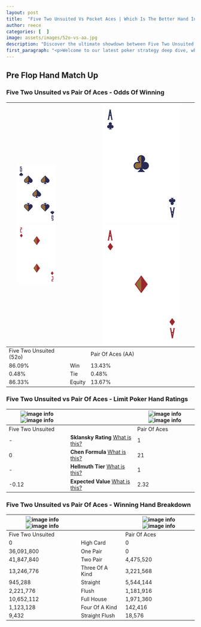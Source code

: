 ```yaml
---
layout: post
title:  "Five Two Unsuited Vs Pocket Aces | Which Is The Better Hand In Poker? A Complete Guide"
author: reece
categories: [  ]
image: assets/images/52o-vs-aa.jpg
description: "Discover the ultimate showdown between Five Two Unsuited and Pair Of Aces in poker! Uncover the odds, strategies, and scenarios where one hand triumphs over the other. Get ready to up your poker game with this thrilling analysis."
first_paragraph: "<p>Welcome to our latest poker strategy deep dive, where we're pitting two distinct hands against each other in a high-stakes showdown: Five Two Unsuited vs Pair Of Aces.</p><p>In the dynamic world of poker, every decision counts, and knowing which hand holds the upper hand is key to your success at the table.</p><p>In this article, we'll dissect these two hands, explore the scenarios where one dominates the other, and equip you with the knowledge to make strategic choices that can tip the odds in your favor.</p><p>Get ready to unravel the intriguing dynamics of these poker hands and elevate your game to new heights.</p>"
---
```




[comment]: # (sp0)

## Pre Flop Hand Match Up

<div class="table hand-ratings" markdown="1"> 



### Five Two Unsuited vs Pair Of Aces - Odds Of Winning


    
| ![image info](assets/images/hand1/5.png) ![image info](assets/images/hand1/2o.png) |  | ![image info](assets/images/hand2/A.png) ![image info](assets/images/hand2/ao.png) |
| -------- | -------- | -------- |
| Five Two Unsuited (52o) |  | Pair Of Aces (AA) |
| 86.09% | Win | 13.43% |
| 0.48% | Tie | 0.48% |
| 86.33% | Equity | 13.67% |




[comment]: # (sp1)



### Five Two Unsuited vs Pair Of Aces - Limit Poker Hand Ratings


    
| ![image info](https://www.riverpairs.com/assets/images/hand1/5.png) ![image info](https://www.riverpairs.com/assets/images/hand1/2o.png) |  | ![image info](https://www.riverpairs.com/assets/images/hand2/A.png) ![image info](https://www.riverpairs.com/assets/images/hand2/ao.png) |
| -------- | -------- | -------- |
| Five Two Unsuited |  | Pair Of Aces |
| - | **Sklansky Rating** [What is this?](/sklansky-rating-explained) | 1 |
| 0 | **Chen Formula** [What is this?](/chen-formula-explained) | 21 |
| - | **Hellmuth Tier** [What is this?](/Hellmuth-tier-explained) | 1 |
| -0.12 | **Expected Value** [What is this?](/expected-value-explained) | 2.32 |




[comment]: # (sp2)



### Five Two Unsuited vs Pair Of Aces - Winning Hand Breakdown


    
| ![image info](https://www.riverpairs.com/assets/images/hand1/5.png) ![image info](https://www.riverpairs.com/assets/images/hand1/2o.png) |  | ![image info](https://www.riverpairs.com/assets/images/hand2/A.png) ![image info](https://www.riverpairs.com/assets/images/hand2/ao.png) |
| -------- | -------- | -------- |
| Five Two Unsuited |  | Pair Of Aces |
| 0 | High Card | 0 |
| 36,091,800 | One Pair | 0 |
| 41,847,840 | Two Pair | 4,475,520 |
| 13,246,776 | Three Of A Kind | 3,221,568 |
| 945,288 | Straight | 5,544,144 |
| 2,221,776 | Flush | 1,181,916 |
| 10,652,112 | Full House | 1,971,360 |
| 1,123,128 | Four Of A Kind | 142,416 |
| 9,432 | Straight Flush | 18,576 |




[comment]: # (sp3)



</div>

[comment]: # (sp4)



[comment]: # (sp5)

